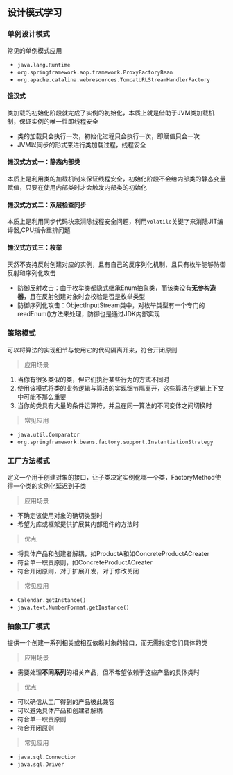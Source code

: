 ## 设计模式学习
### 单例设计模式

常见的单例模式应用

* `java.lang.Runtime`
* `org.springframework.aop.framework.ProxyFactoryBean`
* `org.apache.catalina.webresources.TomcatURLStreamHandlerFactory`

#### 饿汉式

类加载的初始化阶段就完成了实例的初始化，本质上就是借助于JVM类加载机制，保证实例的唯一性即线程安全

* 类的加载只会执行一次，初始化过程只会执行一次，即赋值只会一次
* JVM以同步的形式来进行类加载过程，线程安全

#### 懒汉式方式一：静态内部类

本质上是利用类的加载机制来保证线程安全，初始化阶段不会给内部类的静态变量赋值，只要在使用内部类时才会触发内部类的初始化

#### 懒汉式方式二：双层检查同步

本质上是利用同步代码块来消除线程安全问题，利用`volatile`关键字来消除JIT编译器,CPU指令重排问题

#### 懒汉式方式三：枚举

天然不支持反射创建对应的实例，且有自己的反序列化机制，且只有枚举能够防御反射和序列化攻击

* 防御反射攻击：由于枚举类都隐式继承Enum抽象类，而该类没有**无参构造器**，且在反射创建对象时会校验是否是枚举类型
* 防御序列化攻击：ObjectInputStream类中，对枚举类型有一个专门的readEnum()方法来处理，防御也是通过JDK内部实现

### 策略模式

可以将算法的实现细节与使用它的代码隔离开来，符合开闭原则

> 应用场景

1. 当你有很多类似的类，但它们执行某些行为的方式不同时
2. 使用该模式将类的业务逻辑与算法的实现细节隔离开，这些算法在逻辑上下文中可能不那么重要
3. 当你的类具有大量的条件运算符，并且在同一算法的不同变体之间切换时

> 常见应用

* `java.util.Comparator`
* `org.springframework.beans.factory.support.InstantiationStrategy`

### 工厂方法模式

定义一个用于创建对象的接口，让子类决定实例化哪一个类，FactoryMethod使得一个类的实例化延迟到子类

> 应用场景

* 不确定该使用对象的确切类型时
* 希望为库或框架提供扩展其内部组件的方法时

> 优点

* 将具体产品和创建者解耦，如ProductA和如ConcreteProductACreater
* 符合单一职责原则，如ConcreteProductACreater
* 符合开闭原则，对于扩展开发，对于修改关闭

> 常见应用

* `Calendar.getInstance()`
* `java.text.NumberFormat.getInstance()`

### 抽象工厂模式

提供一个创建一系列相关或相互依赖对象的接口，而无需指定它们具体的类

> 应用场景

* 需要处理**不同系列**的相关产品，但不希望依赖于这些产品的具体类时

> 优点

* 可以确信从工厂得到的产品彼此兼容
* 可以避免具体产品和创建者解耦
* 符合单一职责原则
* 符合开闭原则

> 常见应用

* `java.sql.Connection`
* `java.sql.Driver`